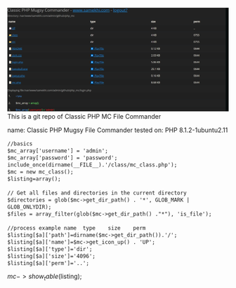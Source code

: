 ![MCClass](https://github.com/ier1990/php_mc/blob/3239d1f898fdfa2c9d1580c02f571d67a3fc9eff/mc_class.png)
This is a git repo of Classic PHP MC File Commander

name: Classic PHP Mugsy File Commander
tested on: PHP 8.1.2-1ubuntu2.11

    //basics
    $mc_array['username'] = 'admin';
    $mc_array['password'] = 'password';
    include_once(dirname(__FILE__).'/class/mc_class.php');
    $mc = new mc_class();
    $listing=array();

    // Get all files and directories in the current directory
    $directories = glob($mc->get_dir_path() . '*', GLOB_MARK | GLOB_ONLYDIR);
    $files = array_filter(glob($mc->get_dir_path() ."*"), 'is_file');
    
    //process example name	type	size	perm
    $listing[$a]['path']=dirname($mc->get_dir_path()).'/';
    $listing[$a]['name']=$mc->get_icon_up() . 'UP';
    $listing[$a]['type']='dir';
    $listing[$a]['size']='4096';
    $listing[$a]['perm']='..';

$mc->show_table($listing);


